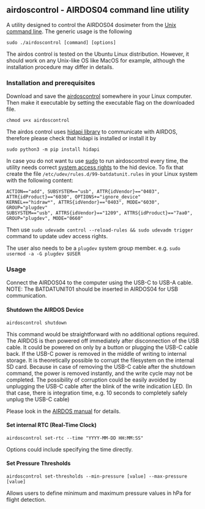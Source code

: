 ## airdoscontrol - AIRDOS04 command line utility

A utility designed to control the AIRDOS04 dosimeter from the [Unix command line](https://ubuntu.com/tutorials/command-line-for-beginners#1-overview). The  generic usage is the following

    sudo ./airdoscontrol [command] [options]

The airdos control is tested on the Ubuntu Linux distribution. However, it should work on any Unix-like OS like MacOS for example, although the installation procedure may differ in details. 

### Installation and prerequisites 

Download and save the [airdoscontrol](https://raw.githubusercontent.com/UniversalScientificTechnologies/AIRDOS04/AIRDOS04A/sw/airdoscontrol) somewhere in your Linux computer. Then make it executable by setting the executable flag on the downloaded file.   

    chmod u+x airdoscontrol

The airdos control uses [hidapi library](https://pypi.org/project/hidapi/) to communicate with AIRDOS, therefore please check that hidapi is installed or install it by 

    sudo python3 -m pip install hidapi 


In case you do not want tu use [sudo](https://www.howtoforge.com/sudo-beginners-guide/) to run airdoscontrol every time, the utility needs correct [system access rights](https://linuxconfig.org/tutorial-on-how-to-write-basic-udev-rules-in-linux) to the hid device. To fix that create the file  `/etc/udev/rules.d/99-batdatunit.rules` in your Linux system with the following content:


```
ACTION=="add", SUBSYSTEM=="usb", ATTR{idVendor}=="0403", ATTR{idProduct}=="6030", OPTIONS+="ignore_device"
KERNEL=="hidraw*", ATTRS{idVendor}=="0403", MODE="6030", GROUP="plugdev"
SUBSYSTEM=="usb", ATTRS{idVendor}=="1209", ATTRS{idProduct}=="7aa0", GROUP="plugdev", MODE="0660"
```
Then use `sudo udevadm control --reload-rules && sudo udevadm trigger` command to update udev access rights. 

The user also needs to be a `plugdev` system group member. e.g. `sudo usermod -a -G plugdev $USER`

### Usage

Connect the AIRDOS04 to the computer using the USB-C to USB-A cable. NOTE: The BATDATUNIT01 should be inserted in AIRDOS04 for USB communication. 

#### Shutdown the AIRDOS Device

    airdoscontrol shutdown

This command would be straightforward with no additional options required. The AIRDOS is then powered off immediately after disconnection of the USB cable. It could be powered on only by a button or plugging the USB-C cable back.  If the USB-C power is removed in the middle of writing to internal storage. It is theoretically possible to corrupt the filesystem on the internal SD card. Because in case of removing the USB-C cable after the shutdown command, the power is removed instantly, and the write cycle may not be completed.  The possibility of corruption could be easily avoided by unplugging the USB-C cable after the blink of the write indication LED. (In that case, there is integration time, e.g. 10 seconds to completely safely unplug the USB-C cable)

Please look in the [AIRDOS manual](https://docs.dos.ust.cz/airdos/AIRDOS04) for details.

#### Set internal RTC (Real-Time Clock)

    airdoscontrol set-rtc --time "YYYY-MM-DD HH:MM:SS"

Options could include specifying the time directly.


#### Set Pressure Thresholds

    airdoscontrol set-thresholds --min-pressure [value] --max-pressure [value]

Allows users to define minimum and maximum pressure values in hPa for flight detection.

